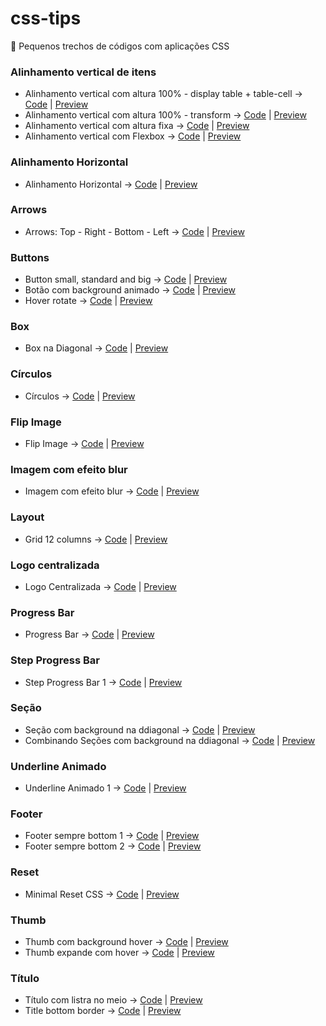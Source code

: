 # css-tips
:pushpin: Pequenos trechos de códigos com aplicações CSS

### Alinhamento vertical de itens
- Alinhamento vertical com altura 100% - display table + table-cell -> [Code](https://github.com/theandersonn/css-tips/blob/master/tips/alinhamento-vertical-cemporcento.html) | [Preview](http://htmlpreview.github.io/?https://raw.githubusercontent.com/theandersonn/css-tips/master/tips/alinhamento-vertical-cemporcento.html)
- Alinhamento vertical com altura 100% - transform -> [Code](https://github.com/theandersonn/css-tips/blob/master/tips/alinhamento-vertical-cemporcento-2.html) | [Preview](http://htmlpreview.github.io/?https://raw.githubusercontent.com/theandersonn/css-tips/master/tips/alinhamento-vertical-cemporcento-2.html)
- Alinhamento vertical com altura fixa -> [Code](https://github.com/theandersonn/css-tips/blob/master/tips/alinhamento-vertical-fixo.html) | [Preview](http://htmlpreview.github.io/?https://raw.githubusercontent.com/theandersonn/css-tips/master/tips/alinhamento-vertical-fixo.html)
- Alinhamento vertical com Flexbox -> [Code](https://github.com/theandersonn/css-tips/blob/master/tips/alinhamento-vertical-com-fexbox.html) | [Preview](http://htmlpreview.github.io/?https://raw.githubusercontent.com/theandersonn/css-tips/master/tips/alinhamento-vertical-com-fexbox.html)

### Alinhamento Horizontal
- Alinhamento Horizontal -> [Code](https://github.com/theandersonn/css-tips/blob/master/tips/alinhamento-horizontal.html) | [Preview](http://htmlpreview.github.io/?https://raw.githubusercontent.com/theandersonn/css-tips/master/tips/alinhamento-horizontal.html)

### Arrows
- Arrows: Top - Right - Bottom - Left -> [Code](https://github.com/theandersonn/css-tips/blob/master/tips/arrows.html) | [Preview](http://htmlpreview.github.io/?https://raw.githubusercontent.com/theandersonn/css-tips/master/tips/arrows.html)

### Buttons
- Button small, standard and big -> [Code](https://github.com/theandersonn/css-tips/blob/master/tips/buttons.html) | [Preview](http://htmlpreview.github.io/?https://raw.githubusercontent.com/theandersonn/css-tips/master/tips/buttons.html)
- Botão com background animado -> [Code](https://github.com/theandersonn/css-tips/blob/master/tips/botao-background-animado.html) | [Preview](http://htmlpreview.github.io/?https://raw.githubusercontent.com/theandersonn/css-tips/master/tips/botao-background-animado.html)
- Hover rotate -> [Code](https://github.com/theandersonn/css-tips/blob/master/tips/rotate-hover.html) | [Preview](http://htmlpreview.github.io/?https://raw.githubusercontent.com/theandersonn/css-tips/master/tips/rotate-hover.html)

### Box
- Box na Diagonal -> [Code](https://github.com/theandersonn/css-tips/blob/master/tips/box-na-diagonal.html) | [Preview](http://htmlpreview.github.io/?https://raw.githubusercontent.com/theandersonn/css-tips/master/tips/box-na-diagonal.html)

### Círculos
- Círculos -> [Code](https://github.com/theandersonn/css-tips/blob/master/tips/circulos.html) | [Preview](http://htmlpreview.github.io/?https://raw.githubusercontent.com/theandersonn/css-tips/master/tips/circulos.html)

### Flip Image
- Flip Image -> [Code](https://github.com/theandersonn/css-tips/blob/master/tips/flip-image.html) | [Preview](http://htmlpreview.github.io/?https://raw.githubusercontent.com/theandersonn/css-tips/master/tips/flip-image.html)

### Imagem com efeito blur
- Imagem com efeito blur -> [Code](https://github.com/theandersonn/css-tips/blob/master/tips/imagem-com-efeito-blur.html) | [Preview](http://htmlpreview.github.io/?https://raw.githubusercontent.com/theandersonn/css-tips/master/tips/imagem-com-efeito-blur.html)

### Layout
- Grid 12 columns -> [Code](https://github.com/theandersonn/css-tips/blob/master/tips/grid.html) | [Preview](http://htmlpreview.github.io/?https://raw.githubusercontent.com/theandersonn/css-tips/master/tips/grid.html)

### Logo centralizada
- Logo Centralizada -> [Code](https://github.com/theandersonn/css-tips/blob/master/tips/logo-centralizada.html) | [Preview](http://htmlpreview.github.io/?https://raw.githubusercontent.com/theandersonn/css-tips/master/tips/logo-centralizada.html)

### Progress Bar
- Progress Bar -> [Code](https://github.com/theandersonn/css-tips/blob/master/tips/progress-bar.html) | [Preview](http://htmlpreview.github.io/?https://raw.githubusercontent.com/theandersonn/css-tips/master/tips/progress-bar.html)

### Step Progress Bar
- Step Progress Bar 1 -> [Code](https://github.com/theandersonn/css-tips/blob/master/tips/step-progress-bar-1.html) | [Preview](http://htmlpreview.github.io/?https://raw.githubusercontent.com/theandersonn/css-tips/master/tips/step-progress-bar-1.html)

### Seção
- Seção com background na ddiagonal -> [Code](https://github.com/theandersonn/css-tips/blob/master/tips/secao-background-diagonal-1.html) | [Preview](http://htmlpreview.github.io/?https://raw.githubusercontent.com/theandersonn/css-tips/master/tips/secao-background-diagonal-1.html)
- Combinando Seções com background na ddiagonal -> [Code](https://github.com/theandersonn/css-tips/blob/master/tips/secao-background-diagonal-2.html) | [Preview](http://htmlpreview.github.io/?https://raw.githubusercontent.com/theandersonn/css-tips/master/tips/secao-background-diagonal-2.html)


### Underline Animado
- Underline Animado 1 -> [Code](https://github.com/theandersonn/css-tips/blob/master/tips/underline-animado-1.html) | [Preview](http://htmlpreview.github.io/?https://raw.githubusercontent.com/theandersonn/css-tips/master/tips/underline-animado-1.html)

### Footer
- Footer sempre bottom 1 -> [Code](https://github.com/theandersonn/css-tips/blob/master/tips/footer-sempre-bottom-1.html) | [Preview](http://htmlpreview.github.io/?https://raw.githubusercontent.com/theandersonn/css-tips/master/tips/footer-sempre-bottom-1.html)
- Footer sempre bottom 2 -> [Code](https://github.com/theandersonn/css-tips/blob/master/tips/footer-sempre-bottom-2.html) | [Preview](http://htmlpreview.github.io/?https://raw.githubusercontent.com/theandersonn/css-tips/master/tips/footer-sempre-bottom-2.html)

### Reset
- Minimal Reset CSS -> [Code](https://github.com/theandersonn/css-tips/blob/master/tips/minimal-reset-css.html) | [Preview](http://htmlpreview.github.io/?https://raw.githubusercontent.com/theandersonn/css-tips/master/tips/minimal-reset-css.html)

### Thumb
- Thumb com background hover -> [Code](https://github.com/theandersonn/css-tips/blob/master/tips/thumb-com-bg-hover.html) | [Preview](http://htmlpreview.github.io/?https://raw.githubusercontent.com/theandersonn/css-tips/master/tips/thumb-com-bg-hover.html)
- Thumb expande com hover -> [Code](https://github.com/theandersonn/css-tips/blob/master/tips/thumb-expande-hover.html) | [Preview](http://htmlpreview.github.io/?https://raw.githubusercontent.com/theandersonn/css-tips/master/tips/thumb-expande-hover.html)

### Título
- Título com listra no meio -> [Code](https://github.com/theandersonn/css-tips/blob/master/tips/titulo-com-listra-meio.html) | [Preview](http://htmlpreview.github.io/?https://raw.githubusercontent.com/theandersonn/css-tips/master/tips/titulo-com-listra-meio.html)
- Title bottom border -> [Code](https://github.com/theandersonn/css-tips/blob/master/tips/title-bottom-border.html) | [Preview](http://htmlpreview.github.io/?https://github.com/theandersonn/css-tips/blob/master/tips/title-bottom-border.html)